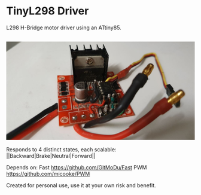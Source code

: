 # TinyL298 Driver

L298 H-Bridge motor driver using an ATtiny85.

##

![](https://raw.githubusercontent.com/GitMoDu/TinyL298/master/media/L298NESC.jpg)

Responds to 4 distinct states, each scalable: ||Backward|Brake|Neutral|Forward||


Depends on:
	Fast https://github.com/GitMoDu/Fast
	PWM https://github.com/micooke/PWM



Created for personal use, use it at your own risk and benefit.
